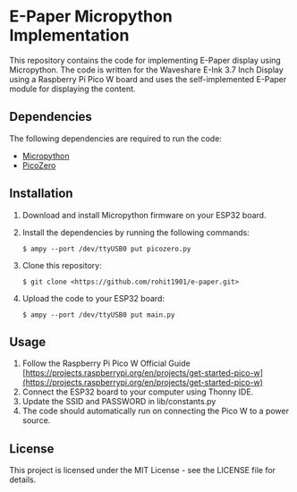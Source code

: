 # E-Paper Micropython Implementation

This repository contains the code for implementing E-Paper display using Micropython. The code is written for the Waveshare E-Ink 3.7 Inch Display using a Raspberry Pi Pico W board and uses the self-implemented E-Paper module for displaying the content.

## Dependencies

The following dependencies are required to run the code:

- [Micropython](https://micropython.org/)
- [PicoZero](https://github.com/RaspberryPiFoundation/picozero)

## Installation

1. Download and install Micropython firmware on your ESP32 board.
2. Install the dependencies by running the following commands:

    ```
    $ ampy --port /dev/ttyUSB0 put picozero.py
    ```

3. Clone this repository:

    ```
    $ git clone <https://github.com/rohit1901/e-paper.git>
    ```

4. Upload the code to your ESP32 board:

    ```
    $ ampy --port /dev/ttyUSB0 put main.py
    ```


## Usage

1. Follow the Raspberry Pi Pico W Official Guide [https://projects.raspberrypi.org/en/projects/get-started-pico-w](https://projects.raspberrypi.org/en/projects/get-started-pico-w)
2. Connect the ESP32 board to your computer using Thonny IDE.
3. Update the SSID and PASSWORD in lib/constants.py
4. The code should automatically run on connecting the Pico W to a power source.

## License

This project is licensed under the MIT License - see the LICENSE file for details.